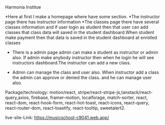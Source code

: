 Harmonia Institue

*Here at first I make a homepage where have some section.
*The instructor page there has instructor information
*The classes page there have several classes information and if user login as student then that user 
 can add classes that class data will saved in the student dashboard.When student make payment then that 
  data is saved in the student dashboard at enrolled classes
* There is a admin page admin can make a student as instructor or admin also. If admin make anybody instructor then
 when he login he will see instructors dashboard.The instructor can add a new class.

* Admin can manage the class and user also. When instructor add a class the admin can approve or denied the class. and he
 can manage user also.

 Package/technology:   motion/react,  stripe/react-stripe-js,tanstack/react-query,axios, firebase, framer-motion,   localforage,  match-sorter,  react,  react-dom, react-hook-form,  react-hot-toast,  react-icons,  react-query, react-router-dom,  react-toastify,  react-tooltip,  sweetalert2.

 live-site-Link: https://musicschool-c9041.web.app/